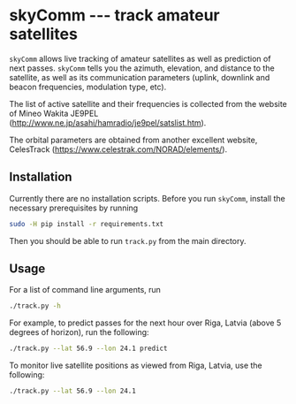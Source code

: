 # skyComm --- track amateur satellites

`skyComm` allows live tracking of amateur satellites as well as prediction of next passes. `skyComm` tells you the azimuth, elevation, and distance to the satellite, as well as its communication parameters (uplink, downlink and beacon frequencies, modulation type, etc).

The list of active satellite and their frequencies is collected from the website of Mineo Wakita JE9PEL (http://www.ne.jp/asahi/hamradio/je9pel/satslist.htm).

The orbital parameters are obtained from another excellent website, CelesTrack (https://www.celestrak.com/NORAD/elements/). 

## Installation

Currently there are no installation scripts. Before you run `skyComm`, install the necessary prerequisites by running
```bash
sudo -H pip install -r requirements.txt
```

Then you should be able to run `track.py` from the main directory. 

## Usage

For a list of command line arguments, run
```bash
./track.py -h
```

For example, to predict passes for the next hour over Riga, Latvia (above 5 degrees of horizon), run the following:
```bash
./track.py --lat 56.9 --lon 24.1 predict
```

To monitor live satellite positions as viewed from Riga, Latvia, use the following:
```bash
./track.py --lat 56.9 --lon 24.1
```

